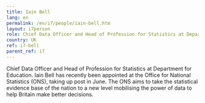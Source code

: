```yaml
---
title: Iain Bell
lang: en
permalink: /en/i7/people/iain-bell.htm
layout: i7person
role: Chief Data Officer and Head of Profession for Statistics at Department for Education
country: UK
ref: i7-bell
parent_ref: i7
---
```

Chief Data Officer and Head of Profession for Statistics at Department for Education. Iain Bell has recently been appointed at the Office for National Statistics (ONS), taking up post in June. The ONS aims to take the statistical evidence base of the nation to a new level mobilising the power of data to help Britain make better decisions.